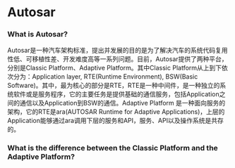 # Autosar

### What is Autosar?

Autosar是一种汽车架构标准，提出并发展的目的是为了解决汽车的系统代码复用性低、可移植性差、开发难度高等一系列问题。目前，Autosar提供了两种平台，分别是Classic Platform、Adaptive Platform。其中Classic Platform从上到下依次分为：Application layer, RTE(Runtime Environment), BSW(Basic Software)。其中，最为核心的部分是RTE，RTE是一种中间件，是一种独立的系统软件或是服务程序，它的主要任务是提供基础的通信服务，包括Application之间的通信以及Application到BSW的通信。Adaptive Platform 是一种面向服务的架构，它的RTE是ara(AUTOSAR Runtime for Adaptive Applications)，上层的Application能够通过ara调用下层的服务和API，服务、API以及操作系统是共存的。

### What is the difference between the Classic Platform and the Adaptive Platform?



